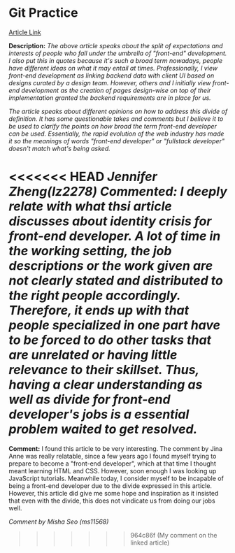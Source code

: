 # Git Practice

[Article Link](https://css-tricks.com/the-great-divide/)

**Description:**
*The above article speaks about the split of expectations and interests of people who fall under the umbrella of "front-end" development. I also put this in quotes because it's such a broad term nowadays, people have different ideas on what it may entail at times. Professionally, I view front-end development as linking backend data with client UI based on designs curated by a design team. However, others and I initially view front-end development as the creation of pages design-wise on top of their implementation granted the backend requirements are in place for us.*

*The article speaks about different opinions on how to address this divide of definition. It has some questionable takes and comments but I believe it to be used to clarify the points on how broad the term front-end developer can be used. Essentially, the rapid evolution of the web industry has made it so the meanings of words "front-end developer" or "fullstack developer" doesn't match what's being asked.*

<<<<<<< HEAD
*Jennifer Zheng(lz2278) Commented: I deeply relate with what thsi article discusses about identity crisis for front-end developer. A lot of time in the working setting, the job descriptions or the work given are not clearly stated and distributed to the right people accordingly. Therefore, it ends up with that people specialized in one part have to be forced to do other tasks that are unrelated or having little relevance to their skillset. Thus, having a clear understanding as well as divide for front-end developer's jobs is a essential problem waited to get resolved.* 
=======







**Comment:**
I found this article to be very interesting.  The comment by Jina Anne was really relatable, since a few years ago I found myself trying to prepare to become a "front-end developer", which at that time I thought meant learning HTML and CSS.  However, soon enough I was looking up JavaScript tutorials.  Meanwhile today, I consider myself to be incapable of being a front-end developer due to the divide expressed in this article.  However, this article did give me some hope and inspiration as it insisted that even with the divide, this does not vindicate us from doing our jobs well. 

*Comment by Misha Seo (ms11568)*  
>>>>>>> 964c86f (My comment on the linked article)
